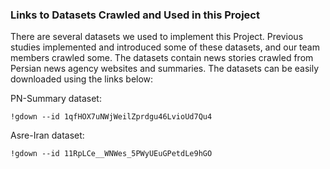 ### Links to Datasets Crawled and Used in this Project

There are several datasets we used to implement this Project. Previous studies implemented and introduced some of these datasets, and our team members crawled some. The datasets contain news stories crawled from Persian news agency websites and summaries. The datasets can be easily downloaded using the links below:

PN-Summary dataset: 
```buildoutcfg
!gdown --id 1qfHOX7uNWjWeilZprdgu46LvioUd7Qu4
```

Asre-Iran dataset:
```buildoutcfg
!gdown --id 11RpLCe__WNWes_5PWyUEuGPetdLe9hGO
```
